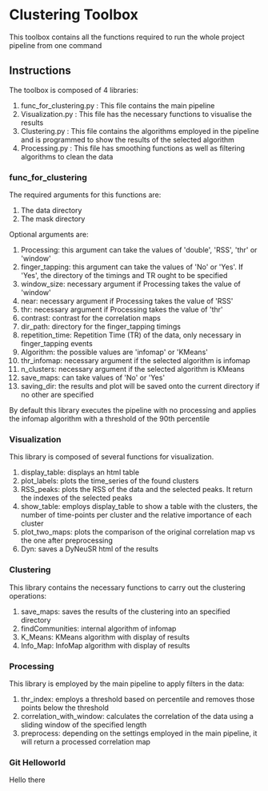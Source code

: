 # Clustering Toolbox

This toolbox contains all the functions required to run the whole project pipeline from one command

## Instructions

The toolbox is composed of 4 libraries:

1. func_for_clustering.py : This file contains the main pipeline
2. Visualization.py : This file has the necessary functions to visualise the results
3. Clustering.py : This file contains the algorithms employed in the pipeline and is programmed to show the results of the selected algorithm
4. Processing.py : This file has smoothing functions as well as filtering algorithms to clean the data


### func_for_clustering

The required arguments for this functions are:

1. The data directory
2. The mask directory

Optional arguments are:

1. Processing: this argument can take the values of 'double', 'RSS', 'thr' or 'window'
2. finger_tapping: this argument can take the values of 'No' or 'Yes'. If 'Yes', the directory of the timings and TR ought to be specified
3. window_size: necessary argument if Processing takes the value of 'window'
4. near: necessary argument if Processing takes the value of 'RSS'
5. thr: necessary argument if Processing takes the value of 'thr'
6. contrast: contrast for the correlation maps
7. dir_path: directory for the finger_tapping timings
8. repetition_time: Repetition Time (TR) of the data, only necessary in finger_tapping events
9. Algorithm: the possible values are 'infomap' or 'KMeans' 
10. thr_infomap: necessary argument if the selected algorithm is infomap
11. n_clusters: necessary argument if the selected algorithm is KMeans
12. save_maps: can take values of 'No' or 'Yes'
13. saving_dir: the results and plot will be saved onto the current directory if no other are specified

By default this library executes the pipeline with no processing and applies the infomap algorithm with a threshold of the 90th percentile

### Visualization

This library is composed of several functions for visualization.

1. display_table: displays an html table 
2. plot_labels: plots the time_series of the found clusters
3. RSS_peaks: plots the RSS of the data and the selected peaks. It return the indexes of the selected peaks
4. show_table: employs display_table to show a table with the clusters, the number of time-points per cluster and the relative importance of each cluster
5. plot_two_maps: plots the comparison of the original correlation map vs the one after preprocessing
6. Dyn: saves a DyNeuSR html of the results

### Clustering

This library contains the necessary functions to carry out the clustering operations:

1. save_maps: saves the results of the clustering into an specified directory
2. findCommunities: internal algorithm of infomap
3. K_Means: KMeans algorithm with display of results
4. Info_Map: InfoMap algorithm with display of results

### Processing

This library is employed by the main pipeline to apply filters in the data:

1. thr_index: employs a threshold based on percentile and removes those points below the threshold
2. correlation_with_window: calculates the correlation of the data using a sliding window of the specified length
3. preprocess: depending on the settings employed in the main pipeline, it will return a processed correlation map 


### Git Helloworld
Hello there
